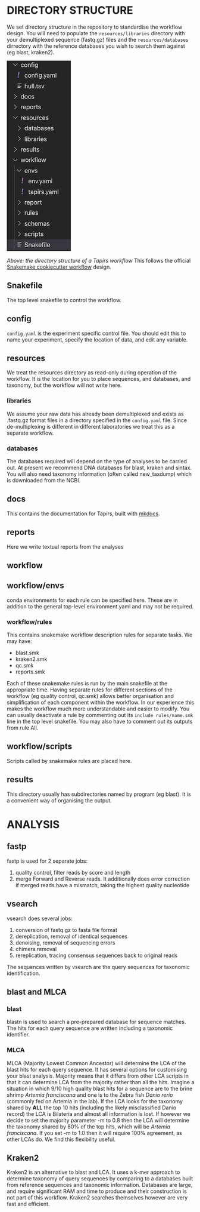 # DIRECTORY STRUCTURE

We set directory structure in the repository to standardise the workflow design. You will need to populate the `resources/libraries` directory with your demultiplexed sequence (fastq.gz) files and the `resources/databases` dirrectory with the reference databases you wish to search them against (eg blast, kraken2).

![Directory Structure](../images/directories.png)

*Above: the directory structure of a Tapirs workflow* This follows the official [Snakemake cookiecutter workflow](https://github.com/snakemake-workflows/cookiecutter-snakemake-workflow) design.

## Snakefile

The top level snakefile to control the workflow.

## config

`config.yaml` is the experiment specific control file. You should edit this to name your experiment, specify the location of data, and edit any variable.

## resources

We treat the resources directory as read-only during operation of the workflow. It is the location for you to place sequences, and databases, and taxonomy, but the workflow will not write here.

### libraries

We assume your raw data has already been demultiplexed and exists as .fastq.gz format files in a directory specified in the `config.yaml` file. Since de-multiplexing is different in different laboratories we treat this as a separate workflow.

### databases

The databases required will depend on the type of analyses to be carried out. At present we recommend DNA databases for blast, kraken and sintax. You will also need taxonomy information (often called new_taxdump) which is downloaded from the NCBI.

## docs

This contains the documentation for Tapirs, built with [mkdocs](https://www.mkdocs.org/).

## reports

Here we write textual reports from the analyses

## workflow

## workflow/envs

conda environments for each rule can be specified here. These are in addition to the general top-level environment.yaml and may not be required.

### workflow/rules

This contains snakemake workflow description rules for separate tasks. We may have:

- blast.smk
- kraken2.smk
- qc.smk
- reports.smk

Each of these snakemake rules is run by the main snakefile at the appropriate time. Having separate rules for different sections of the workflow (eg quality control, qc.smk) allows better organisation and simplification of each component within the workflow. In our experience this makes the workflow much more understandable and easier to modify. You can usually deactivate a rule by commenting out its `include rules/name.smk` line in the top level snakefile. You may also have to comment out its outputs from rule All.

## workflow/scripts

Scripts called by snakemake rules are placed here.

## results

This directory usually has subdirectories named by program (eg blast). It is a convenient way of organising the output.

# ANALYSIS

## fastp

fastp is used for 2 separate jobs:

1. quality control, filter reads by score and length
2. merge Forward and Reverse reads. It additionally does error correction if merged reads have a mismatch, taking the highest quality nucleotide

## vsearch

vsearch does several jobs:

1. conversion of fastq.gz to fasta file format
2. dereplication, removal of identical sequences
3. denoising, removal of sequencing errors
4. chimera removal
5. rereplication, tracing consensus sequences back to original reads

The sequences written by vsearch are the query sequences for taxonomic identification.

## blast and MLCA

### blast

blastn is used to search a pre-prepared database for sequence matches. The hits for each query sequence are written including a taxonomic identifier.

### MLCA

MLCA (Majority Lowest Common Ancestor) will determine the LCA of the blast hits for each query sequence. It has several options for customising your blast analysis. Majority means that it differs from other LCA scripts in that it can determine LCA from the majority rather than all the hits. Imagine a situation in which 9/10 high quality blast hits for a sequence are to the brine shrimp _Artemia franciscana_ and one is to the Zebra fish _Danio rerio_ (commonly fed on Artemia in the lab). If the LCA looks for the taxonomy shared by **ALL** the top 10 hits (including the likely misclassified Danio record) the LCA is Bilateria and almost all information is lost. If however we decide to set the majority parameter -m to 0.8 then the LCA will determine the taxonomy shared by 80% of the top hits, which will be _Artemia franciscana_. If you set -m to 1.0 then it will require 100% agreement, as other LCAs do. We find this flexibility useful.

## Kraken2

Kraken2 is an alternative to blast and LCA. It uses a k-mer approach to determine taxonomy of query sequences by comparing to a databases built from reference sequences and taxonomic information. Databases are large, and require significant RAM and time to produce and their construction is not part of this workflow. Kraken2 searches themselves however are very fast and efficient.
